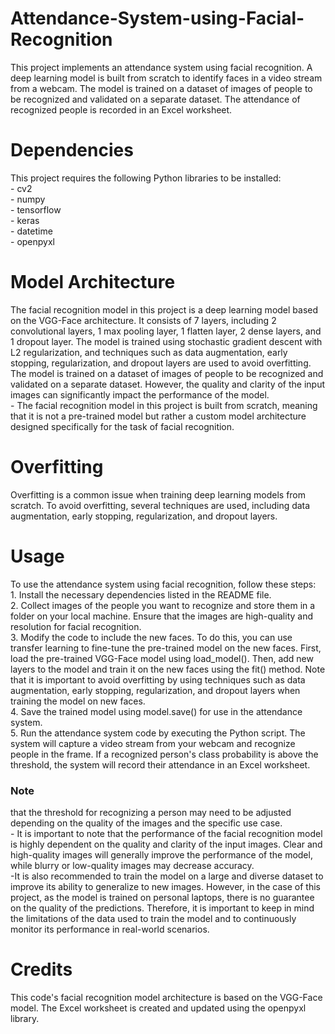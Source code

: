 # Attendance-System-using-Facial-Recognition
This project implements an attendance system using facial recognition. A deep learning model is built from scratch to identify faces in a video stream from a webcam. The model is trained on a dataset of images of people to be recognized and validated on a separate dataset. The attendance of recognized people is recorded in an Excel worksheet. 

# Dependencies
This project requires the following Python libraries to be installed:
<br />- cv2
<br />- numpy
<br />- tensorflow
<br />- keras
<br />- datetime
<br />- openpyxl

# Model Architecture
The facial recognition model in this project is a deep learning model based on the VGG-Face architecture. It consists of 7 layers, including 2 convolutional layers, 1 max pooling layer, 1 flatten layer, 2 dense layers, and 1 dropout layer. The model is trained using stochastic gradient descent with L2 regularization, and techniques such as data augmentation, early stopping, regularization, and dropout layers are used to avoid overfitting. The model is trained on a dataset of images of people to be recognized and validated on a separate dataset. However, the quality and clarity of the input images can significantly impact the performance of the model.
<br />- The facial recognition model in this project is built from scratch, meaning that it is not a pre-trained model but rather a custom model architecture designed specifically for the task of facial recognition.

# Overfitting
Overfitting is a common issue when training deep learning models from scratch. To avoid overfitting, several techniques are used, including data augmentation, early stopping, regularization, and dropout layers.

# Usage
To use the attendance system using facial recognition, follow these steps:
<br />1. Install the necessary dependencies listed in the README file.
<br />2. Collect images of the people you want to recognize and store them in a folder on your local machine. Ensure that the images are high-quality and resolution for facial recognition.
<br />3. Modify the code to include the new faces. To do this, you can use transfer learning to fine-tune the pre-trained model on the new faces. First, load the pre-trained VGG-Face model using load_model(). Then, add new layers to the model and train it on the new faces using the fit() method. Note that it is important to avoid overfitting by using techniques such as data augmentation, early stopping, regularization, and dropout layers when training the model on new faces.
<br />4. Save the trained model using model.save() for use in the attendance system.
<br />5. Run the attendance system code by executing the Python script. The system will capture a video stream from your webcam and recognize people in the frame. If a recognized person's class probability is above the threshold, the system will record their attendance in an Excel worksheet.

### Note 
that the threshold for recognizing a person may need to be adjusted depending on the quality of the images and the specific use case.
<br />- It is important to note that the performance of the facial recognition model is highly dependent on the quality and clarity of the input images. Clear and high-quality images will generally improve the performance of the model, while blurry or low-quality images may decrease accuracy.
<br />-It is also recommended to train the model on a large and diverse dataset to improve its ability to generalize to new images. However, in the case of this project, as the model is trained on personal laptops, there is no guarantee on the quality of the predictions. Therefore, it is important to keep in mind the limitations of the data used to train the model and to continuously monitor its performance in real-world scenarios.

# Credits
This code's facial recognition model architecture is based on the VGG-Face model. The Excel worksheet is created and updated using the openpyxl library.
